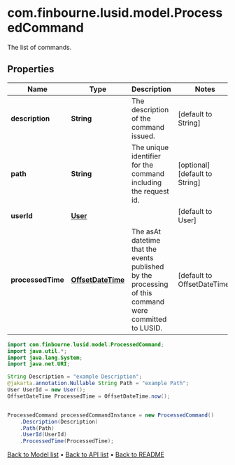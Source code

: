 # com.finbourne.lusid.model.ProcessedCommand
The list of commands.

## Properties

Name | Type | Description | Notes
------------ | ------------- | ------------- | -------------
**description** | **String** | The description of the command issued. | [default to String]
**path** | **String** | The unique identifier for the command including the request id. | [optional] [default to String]
**userId** | [**User**](User.md) |  | [default to User]
**processedTime** | [**OffsetDateTime**](OffsetDateTime.md) | The asAt datetime that the events published by the processing of this command were committed to LUSID. | [default to OffsetDateTime]

```java
import com.finbourne.lusid.model.ProcessedCommand;
import java.util.*;
import java.lang.System;
import java.net.URI;

String Description = "example Description";
@jakarta.annotation.Nullable String Path = "example Path";
User UserId = new User();
OffsetDateTime ProcessedTime = OffsetDateTime.now();


ProcessedCommand processedCommandInstance = new ProcessedCommand()
    .Description(Description)
    .Path(Path)
    .UserId(UserId)
    .ProcessedTime(ProcessedTime);
```


[Back to Model list](../README.md#documentation-for-models) &#8226; [Back to API list](../README.md#documentation-for-api-endpoints) &#8226; [Back to README](../README.md)
